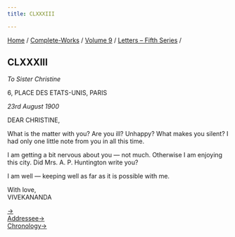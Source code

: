 ```yaml
---
title: CLXXXIII

---
```



[Home](../../../index.htm) / [Complete-Works](../../complete_works.htm)
/ [Volume 9](../volume_9_contents.htm) / [Letters – Fifth
Series](letters_fifth_series_contents.htm) /



## CLXXXIII

*To Sister Christine*

6, PLACE DES ETATS-UNIS, PARIS

*23rd August 1900*

DEAR CHRISTINE,

What is the matter with you? Are you ill? Unhappy? What makes you
silent? I had only one little note from you in all this time.

I am getting a bit nervous about you — not much. Otherwise I am enjoying
this city. Did Mrs. A. P. Huntington write you?

I am well — keeping well as far as it is possible with me.

With love,  
VIVEKANANDA

[→](184_christina.htm)  
[Addressee→](184_christina.htm)  
[Chronology→](../../volume_6/epistles_second_series/161_nivedita.htm)


